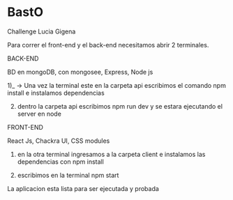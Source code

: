 # BastO
Challenge Lucia Gigena



Para correr el front-end y el back-end necesitamos abrir 2 terminales.


 BACK-END
 
 BD en mongoDB, con mongosee, Express, Node js

1)_  -> Una vez la terminal este en la carpeta api escribimos el comando npm install e instalamos dependencias

2) dentro la carpeta api escribimos npm run dev y se estara ejecutando el server en node


 FRONT-END
 
 React Js, Chackra UI, CSS modules

1) en la otra terminal ingresamos a la carpeta client e instalamos las dependencias con npm install 

2) escribimos en la terminal npm start

 La aplicacion esta lista para ser ejecutada y probada 



